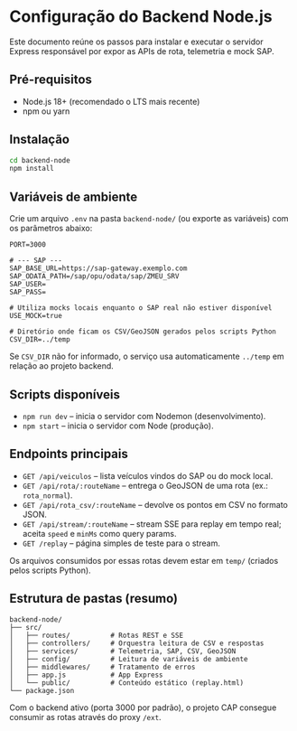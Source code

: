 # Configuração do Backend Node.js

Este documento reúne os passos para instalar e executar o servidor Express responsável por expor as APIs de rota, telemetria e mock SAP.

## Pré-requisitos
- Node.js 18+ (recomendado o LTS mais recente)
- npm ou yarn

## Instalação
```bash
cd backend-node
npm install
```

## Variáveis de ambiente
Crie um arquivo `.env` na pasta `backend-node/` (ou exporte as variáveis) com os parâmetros abaixo:
```env
PORT=3000

# --- SAP ---
SAP_BASE_URL=https://sap-gateway.exemplo.com
SAP_ODATA_PATH=/sap/opu/odata/sap/ZMEU_SRV
SAP_USER=
SAP_PASS=

# Utiliza mocks locais enquanto o SAP real não estiver disponível
USE_MOCK=true

# Diretório onde ficam os CSV/GeoJSON gerados pelos scripts Python
CSV_DIR=../temp
```
Se `CSV_DIR` não for informado, o serviço usa automaticamente `../temp` em relação ao projeto backend.

## Scripts disponíveis
- `npm run dev` – inicia o servidor com Nodemon (desenvolvimento).
- `npm start` – inicia o servidor com Node (produção).

## Endpoints principais
- `GET /api/veiculos` – lista veículos vindos do SAP ou do mock local.
- `GET /api/rota/:routeName` – entrega o GeoJSON de uma rota (ex.: `rota_normal`).
- `GET /api/rota_csv/:routeName` – devolve os pontos em CSV no formato JSON.
- `GET /api/stream/:routeName` – stream SSE para replay em tempo real; aceita `speed` e `minMs` como query params.
- `GET /replay` – página simples de teste para o stream.

Os arquivos consumidos por essas rotas devem estar em `temp/` (criados pelos scripts Python).

## Estrutura de pastas (resumo)
```
backend-node/
├── src/
│   ├── routes/          # Rotas REST e SSE
│   ├── controllers/     # Orquestra leitura de CSV e respostas
│   ├── services/        # Telemetria, SAP, CSV, GeoJSON
│   ├── config/          # Leitura de variáveis de ambiente
│   ├── middlewares/     # Tratamento de erros
│   ├── app.js           # App Express
│   └── public/          # Conteúdo estático (replay.html)
└── package.json
```

Com o backend ativo (porta 3000 por padrão), o projeto CAP consegue consumir as rotas através do proxy `/ext`.
